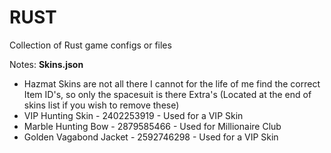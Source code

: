 # RUST
Collection of Rust game configs or files

Notes:
**Skins.json**
- Hazmat Skins are not all there I cannot for the life of me find the correct Item ID's, so only the spacesuit is there
Extra's (Located at the end of skins list if you wish to remove these)
- VIP Hunting Skin - 2402253919 - Used for a VIP Skin
- Marble Hunting Bow - 2879585466 - Used for Millionaire Club
- Golden Vagabond Jacket - 2592746298 - Used for a VIP Skin
